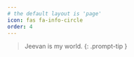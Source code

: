 ```yaml
---
# the default layout is 'page'
icon: fas fa-info-circle
order: 4
---
```


> Jeevan is my world. 
{: .prompt-tip }
